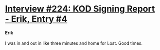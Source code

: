# [Interview #224: KOD Signing Report - Erik, Entry #4](https://www.theoryland.com/intvmain.php?i=224#4)

#### Erik

I was in and out in like three minutes and home for Lost. Good times.

